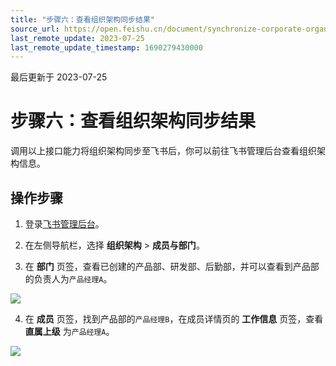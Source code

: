 ```yaml
---
title: "步骤六：查看组织架构同步结果"
source_url: https://open.feishu.cn/document/synchronize-corporate-organizational-structure-to-feishu/view-the-synchronized-organization-structure
last_remote_update: 2023-07-25
last_remote_update_timestamp: 1690279430000
---
```

最后更新于 2023-07-25

# 步骤六：查看组织架构同步结果

调用以上接口能力将组织架构同步至飞书后，你可以前往飞书管理后台查看组织架构信息。

## 操作步骤

1. 登录[飞书管理后台](https://feishu.cn/admin/index)。

2. 在左侧导航栏，选择 **组织架构** > **成员与部门**。

3. 在 **部门** 页签，查看已创建的产品部、研发部、后勤部，并可以查看到产品部的负责人为`产品经理A`。

![](https://sf3-cn.feishucdn.com/obj/open-platform-opendoc/64a22c3a97f9c1969bb200982a1d9fcf_212YhOY2wo.png?height=1038&lazyload=true&maxWidth=600&width=2338)

4. 在 **成员** 页签，找到产品部的`产品经理B`，在成员详情页的 **工作信息** 页签，查看 **直属上级** 为`产品经理A`。

![](https://sf3-cn.feishucdn.com/obj/open-platform-opendoc/d9ff8c836298307701832c70e6edf740_1fehjHOMlT.png?height=1562&lazyload=true&maxWidth=600&width=2380)
